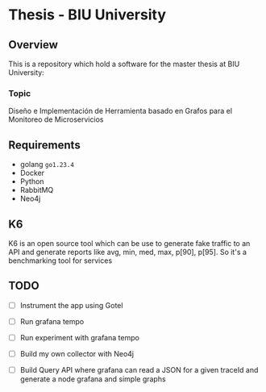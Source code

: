 # Thesis - BIU University

## Overview

This is a repository which hold a software for the master thesis at BIU University:

### Topic

Diseño e Implementación de Herramienta basado en Grafos para el Monitoreo de Microservicios

## Requirements

- golang `go1.23.4`
- Docker
- Python
- RabbitMQ
- Neo4j

## K6

K6 is an open source tool which can be use to generate fake traffic to an API and generate reports like avg, min, med, max, p[90], p[95].
So it's a benchmarking tool for services

## TODO

- [ ] Instrument the app using Gotel
- [ ] Run grafana tempo
- [ ] Run experiment with grafana tempo
- [ ] Build my own collector with Neo4j
- [ ] Build Query API where grafana can read a JSON for a given traceId and generate a node grafana and simple graphs

